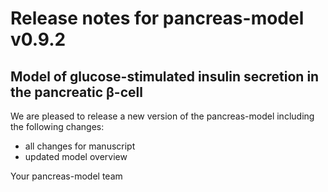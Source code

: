 # Release notes for pancreas-model v0.9.2
##  Model of glucose-stimulated insulin secretion in the pancreatic β-cell

We are pleased to release a new version of the pancreas-model including the 
following changes:

- all changes for manuscript
- updated model overview

Your pancreas-model team
